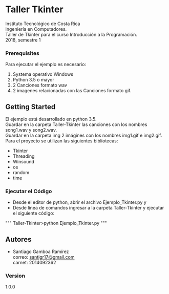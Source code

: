 # Taller Tkinter
Instituto Tecnológico de Costa Rica  
Ingeniería en Computadores.   
Taller de Tkinter para el curso Introducción a la Programación.  
2018, semestre 1

### Prerequisites
Para ejecutar el ejemplo es necesario:
1. Systema operativo Windows
2. Python 3.5 o mayor
3. 2 Canciones formato wav
4. 2 imagenes relacionadas con las Canciones formato gif.

## Getting Started
El ejemplo está desarrollado en python 3.5.  
Guardar en la carpeta Taller-Tkinter las canciones con los nombres song1.wav y song2.wav.  
Guardar en la carpeta img 2 imágines con los nombres img1.gif e img2.gif.  
Para el proyecto se utilizan las siguientes bibliotecas:
  * Tkinter
  * Threading
  * Winsound
  * os
  * random
  * time  
### Ejecutar el Código
* Desde el editor de python, abrir el archivo Ejemplo_Tkinter.py y
* Desde linea de comandos ingresar a la carpeta Taller-Tkinter y ejecutar el siguiente código:

"""
Taller-Tkinter>python Ejemplo_Tkinter.py
"""


## Autores

* Santiago Gamboa Ramírez  
correo: santigr17@gmail.com  
carnet: 2014092362  

### Version
1.0.0
